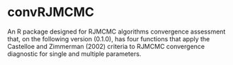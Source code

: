 # convRJMCMC
An R package designed for RJMCMC algorithms convergence assessment that, on the following version (0.1.0), has four functions that apply the Castelloe and Zimmerman (2002) criteria to RJMCMC convergence diagnostic for single and multiple parameters.
